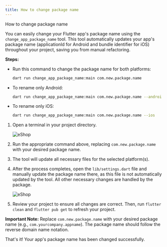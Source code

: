 ```yaml
---
title: How to change package name
---
```


How to change package name

You can easily change your Flutter app's package name using the `change_app_package_name` tool. This tool automatically updates your app's package name (applicationId for Android and bundle identifier for iOS) throughout your project, saving you from manual refactoring.

**Steps:**

- Run this command to change the package name for both platforms:
  ```sh
  dart run change_app_package_name:main com.new.package.name
  ```
- To rename only Android:
  ```sh
  dart run change_app_package_name:main com.new.package.name --android
  ```
- To rename only iOS:
  ```sh
  dart run change_app_package_name:main com.new.package.name --ios
  ```

1. Open a terminal in your project directory.
   
   ![eShop](/img/packagename.png)
2. Run the appropriate command above, replacing `com.new.package.name` with your desired package name.
3. The tool will update all necessary files for the selected platform(s).
4. After the process completes, open the `lib/settings.dart` file and manually update the package name there, as this file is not automatically updated by the tool. All other necessary changes are handled by the package.
   
   ![eShop](/img/packagename1.png)
5. Review your project to ensure all changes are correct. Then, run `flutter clean` and `flutter pub get` to refresh your project.

**Important Note:** Replace `com.new.package.name` with your desired package name (e.g., `com.yourcompany.appname`). The package name should follow the reverse domain name notation.

That's it! Your app's package name has been changed successfully. 
